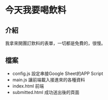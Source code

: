# 今天我要喝飲料
## 介紹
我拿來開團訂飲料的表單，一切都是免費的，很慢。

## 檔案
- config.js 設定串接Google Sheet的APP Script
- main.js 讓前端載入接進來的各種資料
- index.html 前端
- submitted.html 成功送出後的頁面